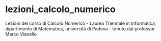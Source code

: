 # lezioni_calcolo_numerico
Lezioni del corso di Calcolo Numerico - Laurea Triennale in Informatica, dipartimento di Matematica, università di Padova - tenuto dal professor Marco Vianello
